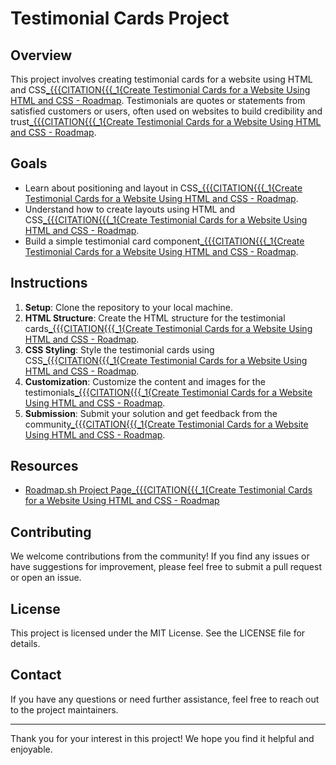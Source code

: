 # Testimonial Cards Project

## Overview
This project involves creating testimonial cards for a website using HTML and CSS[_{{{CITATION{{{_1{Create Testimonial Cards for a Website Using HTML and CSS - Roadmap](https://roadmap.sh/projects/testimonial-cards). Testimonials are quotes or statements from satisfied customers or users, often used on websites to build credibility and trust[_{{{CITATION{{{_1{Create Testimonial Cards for a Website Using HTML and CSS - Roadmap](https://roadmap.sh/projects/testimonial-cards).

## Goals
- Learn about positioning and layout in CSS[_{{{CITATION{{{_1{Create Testimonial Cards for a Website Using HTML and CSS - Roadmap](https://roadmap.sh/projects/testimonial-cards).
- Understand how to create layouts using HTML and CSS[_{{{CITATION{{{_1{Create Testimonial Cards for a Website Using HTML and CSS - Roadmap](https://roadmap.sh/projects/testimonial-cards).
- Build a simple testimonial card component[_{{{CITATION{{{_1{Create Testimonial Cards for a Website Using HTML and CSS - Roadmap](https://roadmap.sh/projects/testimonial-cards).

## Instructions
1. **Setup**: Clone the repository to your local machine.
2. **HTML Structure**: Create the HTML structure for the testimonial cards[_{{{CITATION{{{_1{Create Testimonial Cards for a Website Using HTML and CSS - Roadmap](https://roadmap.sh/projects/testimonial-cards).
3. **CSS Styling**: Style the testimonial cards using CSS[_{{{CITATION{{{_1{Create Testimonial Cards for a Website Using HTML and CSS - Roadmap](https://roadmap.sh/projects/testimonial-cards).
4. **Customization**: Customize the content and images for the testimonials[_{{{CITATION{{{_1{Create Testimonial Cards for a Website Using HTML and CSS - Roadmap](https://roadmap.sh/projects/testimonial-cards).
5. **Submission**: Submit your solution and get feedback from the community[_{{{CITATION{{{_1{Create Testimonial Cards for a Website Using HTML and CSS - Roadmap](https://roadmap.sh/projects/testimonial-cards).

## Resources
- [Roadmap.sh Project Page](https://roadmap.sh/projects/testimonial-cards)[_{{{CITATION{{{_1{Create Testimonial Cards for a Website Using HTML and CSS - Roadmap](https://roadmap.sh/projects/testimonial-cards)

## Contributing
We welcome contributions from the community! If you find any issues or have suggestions for improvement, please feel free to submit a pull request or open an issue.

## License
This project is licensed under the MIT License. See the LICENSE file for details.

## Contact
If you have any questions or need further assistance, feel free to reach out to the project maintainers.

---

Thank you for your interest in this project! We hope you find it helpful and enjoyable.

